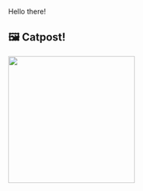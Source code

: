 Hello there!



## 🖼️ Catpost!

<sub>
    <img src="https://cdn2.thecatapi.com/images/dkr.jpg" height="256">
</sub>

